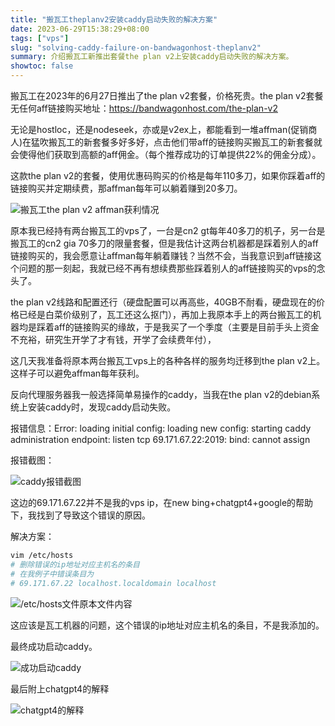 ```yaml
---
title: "搬瓦工theplanv2安装caddy启动失败的解决方案"
date: 2023-06-29T15:38:29+08:00
tags: ["vps"]
slug: "solving-caddy-failure-on-bandwagonhost-theplanv2"
summary: 介绍搬瓦工新推出套餐the plan v2上安装caddy启动失败的解决方案。
showtoc: false
---
```


搬瓦工在2023年的6月27日推出了the plan v2套餐，价格死贵。the plan v2套餐无任何aff链接购买地址：https://bandwagonhost.com/the-plan-v2

无论是hostloc，还是nodeseek，亦或是v2ex上，都能看到一堆affman(促销商人)在猛吹搬瓦工的新套餐多好多好，点击他们带aff的链接购买搬瓦工的新套餐就会使得他们获取到高额的aff佣金。（每个推荐成功的订单提供22%的佣金分成）。

这款the plan v2的套餐，使用优惠码购买的价格是每年110多刀，如果你踩着aff的链接购买并定期续费，那affman每年可以躺着赚到20多刀。

![搬瓦工the plan v2 affman获利情况](https://vip2.loli.io/2023/06/29/qvpacO8WZPENVxb.webp)

原本我已经持有两台搬瓦工的vps了，一台是cn2 gt每年40多刀的机子，另一台是搬瓦工的cn2 gia 70多刀的限量套餐，但是我估计这两台机器都是踩着别人的aff链接购买的，我会愿意让affman每年躺着赚钱？当然不会，当我意识到aff链接这个问题的那一刻起，我就已经不再有想续费那些踩着别人的aff链接购买的vps的念头了。

the plan v2线路和配置还行（硬盘配置可以再高些，40GB不耐看，硬盘现在的价格已经是白菜价级别了，瓦工还这么抠门），再加上我原本手上的两台搬瓦工的机器均是踩着aff的链接购买的缘故，于是我买了一个季度（主要是目前手头上资金不充裕，研究生开学了才有钱，开学了会续费年付），

这几天我准备将原本两台搬瓦工vps上的各种各样的服务均迁移到the plan v2上。这样子可以避免affman每年获利。

反向代理服务器我一般选择简单易操作的caddy，当我在the plan v2的debian系统上安装caddy时，发现caddy启动失败。

报错信息：Error: loading initial config: loading new config: starting caddy administration endpoint: listen tcp 69.171.67.22:2019: bind: cannot assign

报错截图：

![caddy报错截图](https://vip2.loli.io/2023/06/29/udIGg3K7FDsLjCw.webp)

这边的69.171.67.22并不是我的vps ip，在new bing+chatgpt4+google的帮助下，我找到了导致这个错误的原因。

解决方案：

```bash
vim /etc/hosts
# 删除错误的ip地址对应主机名的条目
# 在我例子中错误条目为
# 69.171.67.22 localhost.localdomain localhost
```

![/etc/hosts文件原本文件内容](https://vip2.loli.io/2023/06/29/W8ZspTfSmxVwOzv.webp)

这应该是瓦工机器的问题，这个错误的ip地址对应主机名的条目，不是我添加的。

最终成功启动caddy。

![成功启动caddy](https://vip2.loli.io/2023/06/29/v2zj4OBoUxgepJF.webp)

最后附上chatgpt4的解释

![chatgpt4的解释](https://vip2.loli.io/2023/06/29/4PBFk1iVz2lLDIs.webp)



